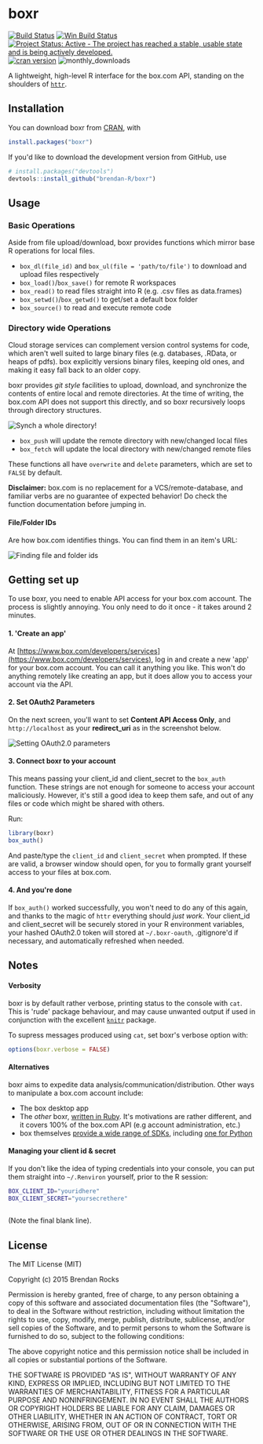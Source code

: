# boxr
[![Build Status](https://travis-ci.org/brendan-R/boxr.svg)](https://travis-ci.org/brendan-R/boxr)
[![Win Build Status](https://ci.appveyor.com/api/projects/status/github/brendan-r/boxr?branch=master&svg=true)](https://ci.appveyor.com/project/brendan-r/boxr)
[![Project Status: Active - The project has reached a stable, usable state and is being actively developed.](https://img.shields.io/badge/repo%20status-active-brightgreen.svg)](http://www.repostatus.org/#active)
[![cran version](http://www.r-pkg.org/badges/version/boxr)](http://cran.rstudio.com/web/packages/boxr)
![monthly_downloads](http://cranlogs.r-pkg.org/badges/boxr)

A lightweight, high-level R interface for the box.com API, standing on the shoulders of [`httr`](https://github.com/hadley/httr/).

## Installation
You can download boxr from [CRAN](http://cran.r-project.org/web/packages/boxr/), with

```R
install.packages("boxr")
```

If you'd like to download the development version from GitHub, use

```R
# install.packages("devtools")
devtools::install_github("brendan-R/boxr")
```

## Usage
### Basic Operations
Aside from file upload/download, boxr provides functions which mirror base R operations for local files.

* `box_dl(file_id)` and `box_ul(file = 'path/to/file')` to download and upload files respectively
* `box_load()`/`box_save()` for remote R workspaces
* `box_read()` to read files straight into R (e.g. .csv files as data.frames)
* `box_setwd()`/`box_getwd()` to get/set a default box folder
* `box_source()` to read and execute remote code


### Directory wide Operations
Cloud storage services can complement version control systems for code, which aren't well suited to large binary files (e.g. databases, .RData, or heaps of pdfs). box explicitly versions binary files, keeping old ones, and making it easy fall back to an older copy.

boxr provides *git style* facilities to upload, download, and synchronize the contents of entire local and remote directories. At the time of writing, the box.com API does not support this directly, and so boxr recursively loops through directory structures.

![Synch a whole directory!](https://s3-us-west-2.amazonaws.com/brendan-misc/boxr_console.png)

* `box_push` will update the remote directory with new/changed local files
* `box_fetch` will update the local directory with new/changed remote files

These functions all have `overwrite` and `delete` parameters, which are set to `FALSE` by default.

**Disclaimer:** box.com is no replacement for a VCS/remote-database, and familiar verbs are no guarantee of expected behavior! Do check the function documentation before jumping in.

#### File/Folder IDs
Are how box.com identifies things. You can find them in an item's URL:

![Finding file and folder ids](https://s3-us-west-2.amazonaws.com/brendan-misc/file_ids.png)

## Getting set up
To use boxr, you need to enable API access for your box.com account. The process is slightly annoying. You only need to do it once - it takes around 2 minutes.

#### 1. 'Create an app'
At [https://www.box.com/developers/services](https://www.box.com/developers/services), log in and create a new 'app' for your box.com account. You can call it anything you like. This won't do anything remotely like creating an app, but it does allow you to access your account via the API.

#### 2. Set OAuth2 Parameters
On the next screen, you'll want to set **Content API Access Only**, and `http://localhost` as your **redirect_uri** as in the screenshot below.

![Setting OAuth2.0 parameters](https://s3-us-west-2.amazonaws.com/brendan-misc/oauth2_paramters.png)

#### 3. Connect boxr to your account
This means passing your client_id and client_secret to the `box_auth` function. These strings are not enough for someone to access your account maliciously. However, it's still a good idea to keep them safe, and out of any files or code which might be shared with others.

Run:

```R
library(boxr)
box_auth()
```

And paste/type the `client_id` and `client_secret` when prompted. If these are valid, a browser window should open, for you to formally grant yourself access to your files at box.com.


#### 4. And you're done
If `box_auth()` worked successfully, you won't need to do any of this again, and thanks to the magic of `httr` everything should *just work*. Your client_id and client_secret will be securely stored in your R environment variables, your hashed OAuth2.0 token will stored at `~/.boxr-oauth`, .gitignore'd if necessary, and automatically refreshed when needed.


## Notes
#### Verbosity
boxr is by default rather verbose, printing status to the console with `cat`. This is 'rude' package behaviour, and may cause unwanted output if used in conjunction with the excellent [`knitr`](https://github.com/yihui/knitr) package.

To supress messages produced using `cat`, set boxr's verbose option with:

```R
options(boxr.verbose = FALSE)
```

#### Alternatives
boxr aims to expedite data analysis/communication/distribution. Other ways to manipulate a box.com account include:

* The box desktop app
* The *other* boxr, [written in Ruby](https://github.com/cburnette/boxr). It's motivations are rather different, and it covers 100% of the box.com API (e.g account administration, etc.)
* box themselves [provide a wide range of SDKs](https://github.com/box), including [one for Python](https://github.com/box/box-python-sdk)

#### Managing your client id & secret
If you don't like the idea of typing credentials into your console, you can put them straight into `~/.Renviron` yourself, prior to the R session:

```bash
BOX_CLIENT_ID="youridhere"
BOX_CLIENT_SECRET="yoursecrethere"
 
```

(Note the final blank line).


## License
The MIT License (MIT)

Copyright (c) 2015 Brendan Rocks

Permission is hereby granted, free of charge, to any person obtaining a copy
of this software and associated documentation files (the "Software"), to deal
in the Software without restriction, including without limitation the rights
to use, copy, modify, merge, publish, distribute, sublicense, and/or sell
copies of the Software, and to permit persons to whom the Software is
furnished to do so, subject to the following conditions:

The above copyright notice and this permission notice shall be included in all
copies or substantial portions of the Software.

THE SOFTWARE IS PROVIDED "AS IS", WITHOUT WARRANTY OF ANY KIND, EXPRESS OR
IMPLIED, INCLUDING BUT NOT LIMITED TO THE WARRANTIES OF MERCHANTABILITY,
FITNESS FOR A PARTICULAR PURPOSE AND NONINFRINGEMENT. IN NO EVENT SHALL THE
AUTHORS OR COPYRIGHT HOLDERS BE LIABLE FOR ANY CLAIM, DAMAGES OR OTHER
LIABILITY, WHETHER IN AN ACTION OF CONTRACT, TORT OR OTHERWISE, ARISING FROM,
OUT OF OR IN CONNECTION WITH THE SOFTWARE OR THE USE OR OTHER DEALINGS IN THE
SOFTWARE.
